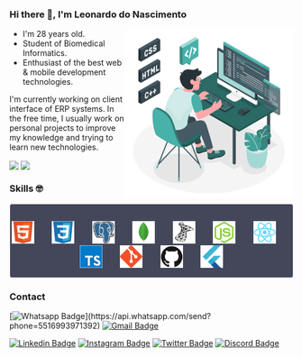 ### Hi there 👋, I'm Leonardo do Nascimento

<a href="https://storyset.com/web">
    <img align="right" width="300" height="300" alt="Illustration by Freepik Storyset" src="Programming-amico.svg" />
</a>

- I'm 28 years old.
- Student of Biomedical Informatics.
- Enthusiast of the best web & mobile development technologies.


I'm currently working on client interface of ERP systems.
In the free time, I usually work on personal projects to improve my knowledge and trying to learn new technologies.

<p align="justify">
<img align="center" height="190px" src="https://github-readme-stats.vercel.app/api?username=leonardofuba&theme=vue-dark&show_icons=true" />
<img align="center" height="190px" src="https://github-readme-stats.vercel.app/api/top-langs/?username=leonardofuba&theme=vue-dark&layout=compact" />
</p>

### Skills :nerd_face:
<div style="
    background-color: #44475a;
    border: solid 1px #FFF;
    border-radius: 4px;
    padding-top: 16px;
">
    <p align="center" >
        <img height="40" src="https://raw.githubusercontent.com/devicons/devicon/master/icons/html5/html5-original.svg">
        &nbsp;&nbsp;&nbsp;&nbsp;&nbsp;&nbsp;
        <img height="40" src="https://raw.githubusercontent.com/devicons/devicon/master/icons/css3/css3-original.svg">
        &nbsp;&nbsp;&nbsp;&nbsp;&nbsp;&nbsp;
        <img height="40" src="https://raw.githubusercontent.com/devicons/devicon/master/icons/postgresql/postgresql-original.svg">
        &nbsp;&nbsp;&nbsp;&nbsp;&nbsp;&nbsp;
        <img height="40" src="https://raw.githubusercontent.com/devicons/devicon/master/icons/mongodb/mongodb-original.svg">
        &nbsp;&nbsp;&nbsp;&nbsp;&nbsp;&nbsp;
        <img height="40" src="https://raw.githubusercontent.com/devicons/devicon/master/icons/microsoftsqlserver/microsoftsqlserver-plain.svg">
        &nbsp;&nbsp;&nbsp;&nbsp;&nbsp;&nbsp;
        <img height="40" src="https://raw.githubusercontent.com/devicons/devicon/master/icons/nodejs/nodejs-original.svg">
        &nbsp;&nbsp;&nbsp;&nbsp;&nbsp;&nbsp;
        <img height="40" src="https://raw.githubusercontent.com/devicons/devicon/master/icons/react/react-original.svg">
        &nbsp;&nbsp;&nbsp;&nbsp;&nbsp;&nbsp;
        <img height="40" src="https://raw.githubusercontent.com/devicons/devicon/master/icons/typescript/typescript-original.svg">
        &nbsp;&nbsp;&nbsp;&nbsp;&nbsp;&nbsp;
        <img height="40" src="https://raw.githubusercontent.com/devicons/devicon/master/icons/git/git-original.svg">
        &nbsp;&nbsp;&nbsp;&nbsp;&nbsp;&nbsp;
        <img height="40" src="https://raw.githubusercontent.com/devicons/devicon/master/icons/github/github-original.svg">
        &nbsp;&nbsp;&nbsp;&nbsp;&nbsp;&nbsp;
        <img height="40" src="https://raw.githubusercontent.com/devicons/devicon/master/icons/flutter/flutter-original.svg">
        <!--<img height="40" src="https://raw.githubusercontent.com/devicons/devicon/master/icons/mysql/mysql-original.svg">-->
        <!--<img height="40" src="https://raw.githubusercontent.com/devicons/devicon/master/icons/java/java-plain.svg">-->
    </p>
</div>

### Contact

[![Whatsapp Badge](https://img.shields.io/badge/-Whatsapp-4CA143?style=flat-square&labelColor=4CA143&logo=whatsapp&logoColor=white&link=https://api.whatsapp.com/send?phone=5516993971392&text=Hello!)](https://api.whatsapp.com/send?phone=5516993971392)
[![Gmail Badge](https://img.shields.io/badge/-leonardo3.nascimento@gmail.com-c14438?style=flat-square&logo=Gmail&logoColor=white&link=mailto:leonardo3.nascimento@gmail.com)](mailto:leonardo3.nascimento@gmail.com)


[![Linkedin Badge](https://img.shields.io/badge/-LinkedIn-blue?style=flat-square&logo=Linkedin&logoColor=white)](https://www.linkedin.com/in/leonardodonascimento/)
[![Instagram Badge](https://img.shields.io/badge/-Instagram-C13584?style=flat-square&labelColor=C13584&logo=instagram&logoColor=white)](https://www.instagram.com/fuba3822/)
[![Twitter Badge](https://img.shields.io/badge/-Twitter-blue?style=flat-square&logo=Twitter&logoColor=white)](https://www.twitter.com/leonardo3822)
[![Discord Badge](https://img.shields.io/badge/-Leonardofuba%235675-blue?style=flat-square&logo=Discord&logoColor=white)](https://www.discord.com/channels/@me)




<!--
**LeonardoFuba/LeonardoFuba** is a ✨ _special_ ✨ repository because its `README.md` (this file) appears on your GitHub profile.
Here are some ideas to get you started:
- 🔭 I’m currently working on ...
- 🌱 I’m currently learning ...
- 👯 I’m looking to collaborate on ...
- 🤔 I’m looking for help with ...
- 💬 Ask me about ...
- 📫 How to reach me: ...
- 😄 Pronouns: ...
- ⚡ Fun fact: ...
-->
